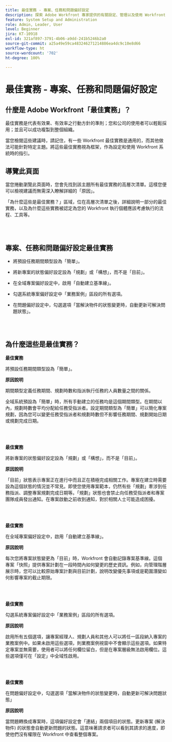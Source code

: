 ```yaml
---
title: 最佳實務 - 專案、任務和問題偏好設定
description: 探索 Adobe Workfront 專家提供的有關設定、管理以及使用 Workfront 專案、任務和問題偏好設定的最佳實務建議。
feature: System Setup and Administration
role: Admin, Leader, User
level: Beginner
jira: KT-10918
exl-id: 321af897-3791-4b06-a9dd-241b5246b2a0
source-git-commit: a25a49e59ca483246271214886ea4dc9c10e8d66
workflow-type: ht
source-wordcount: '702'
ht-degree: 100%

---
```


# 最佳實務 - 專案、任務和問題偏好設定

## 什麼是 Adobe Workfront「最佳實務」？

最佳實務是代表有效果、有效率之行動方針的準則；您和公司的使用者可以輕鬆採用；並且可以成功複製到整個組織。

當您檢閱這些建議時，請記住，有一些 Workfront 最佳實務是通用的，而其他做法可能針對特定主題。將這些最佳實務視為框架，作為設定和使用 Workfront 系統時的指引。

## 導覽此頁面

當您捲動瀏覽此頁面時，您會先找到該主題所有最佳實務的高層次清單。這樣您便可以檢視建議而無需深入瞭解詳細的「原因」。

「為什麼這些是最佳實務？」區域，位在高層次清單之後，詳細說明一部分的最佳實務，以及為什麼這些實務被認定為您的 Workfront 執行個體應該考慮執行的流程、工具等。

</br>
</br>

## 專案、任務和問題偏好設定最佳實務

* 將預設任務期間類型設為「簡單」。

* 將新專案的狀態偏好設定設為「規劃」或「構想」，而不是「目前」。

* 在全域專案偏好設定中，啟用「自動建立基準線」。

* 勾選系統專案偏好設定中「業務案例」區段的所有選項。

* 在問題偏好設定中，勾選選項「當解決物件的狀態變更時，自動更新可解決問題狀態」。

</br>
</br>


## 為什麼這些是最佳實務？

**最佳實務**

將預設任務期間類型設為「簡單」。

**原因說明**

期間類型定義任務期間、規劃時數和指派執行任務的人員數量之間的關係。

全域系統預設為「簡單」時，所有手動建立的任務均是這個期間類型。在期間以內，規劃時數會平均分配給任務受指派者。設定期間類型為「簡單」可以簡化專案規劃，因為您可以變更任務受指派者和規劃時數但不影響任務期間、規劃開始日期或規劃完成日期。

</br>
</br>

**最佳實務**

將新專案的狀態偏好設定設為「規劃」或「構想」，而不是「目前」。

**原因說明**

「目前」狀態表示專案正在進行中而且正在積極完成相關工作。專案在建立時需要設為這個狀態的情況並不常見。即使您使用專案範本，仍然有些「規劃」牽涉到任務指派、調整專案規劃完成日期等。「規劃」狀態也會禁止向任務受指派者和專案團隊成員發出通知。在專案啟動之前收到通知，對於相關人士可能造成困擾。

</br>
</br>

**最佳實務**

在全域專案偏好設定中，啟用「自動建立基準線」。

**原因說明**

每次您將專案狀態變更為「目前」時，Workfront 會自動記錄專案基準線。這個專案「快照」提供專案計劃在一段時間內如何變更的歷史資訊。例如，向管理階層展示時，您可以比較原始專案計劃與目前計劃，說明改變優先事項或是範圍潛變如何影響專案的截止期限。

</br>
</br>

**最佳實務**

勾選系統專案偏好設定中「業務案例」區段的所有選項。

**原因說明**

啟用所有五個選項，讓專案經理人、規劃人員和其他人可以將任一區段納入專案的業務案例中。如果未啟用這些選項，則業務案例視窗中不會顯示這些選項。如果特定專案並無需要，使用者可以將任何欄位留白，但是在專案層級無法啟用欄位。這些選項僅可在「設定」中全域性啟用。

</br>
</br>

**最佳實務**

在問題偏好設定中，勾選選項「當解決物件的狀態變更時，自動更新可解決問題狀態」

**原因說明**

當問題轉換成專案時，這項偏好設定會「連結」兩個項目的狀態。更新專案 (解決物件) 的狀態會自動更新問題的狀態。這意味著請求者可以看到其請求的進度，即使他們沒有權限在 Workfront 中查看整個專案。
